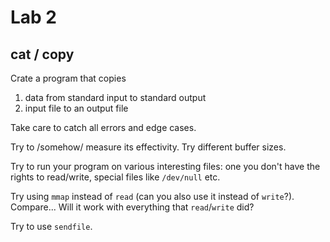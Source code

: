 Lab 2
=====

cat / copy
----------

Crate a program that copies

1. data from standard input to standard output
1. input file to an output file

Take care to catch all errors and edge cases.

Try to /somehow/ measure its effectivity. Try different buffer sizes.

Try to run your program on various interesting files: one you don't have
the rights to read/write, special files like `/dev/null` etc.

Try using `mmap` instead of `read` (can you also use it instead of `write`?).
Compare... Will it work with everything that `read`/`write` did?

Try to use `sendfile`.
